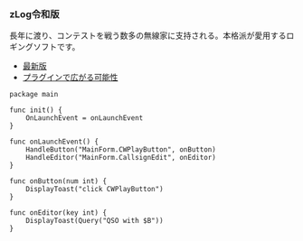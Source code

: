 ### zLog令和版

長年に渡り、コンテストを戦う数多の無線家に支持される。本格派が愛用するロギングソフトです。

- [最新版](https://github.com/jr8ppg/zLog/releases/latest)
- [プラグインで広がる可能性](https://pafelog.net/zylo.pdf)

```golang
package main

func init() {
	OnLaunchEvent = onLaunchEvent
}

func onLaunchEvent() {
	HandleButton("MainForm.CWPlayButton", onButton)
	HandleEditor("MainForm.CallsignEdit", onEditor)
}

func onButton(num int) {
	DisplayToast("click CWPlayButton")
}

func onEditor(key int) {
	DisplayToast(Query("QSO with $B"))
}
```
